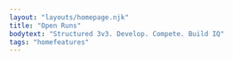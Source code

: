 ```yaml
---
layout: "layouts/homepage.njk"
title: "Open Runs"
bodytext: "Structured 3v3. Develop. Compete. Build IQ"
tags: "homefeatures"
---
```

